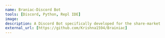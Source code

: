```yaml
---
name: Braniac-Discord Bot
tools: [Discord, Python, Repl IDE]
image:
description: A Discord Bot specifically developed for the share-market. This discord bot can define several technical terms involved or currently used in share-market.
external_url: [https://github.com/Krishna1594/Brainiac]
---
```

